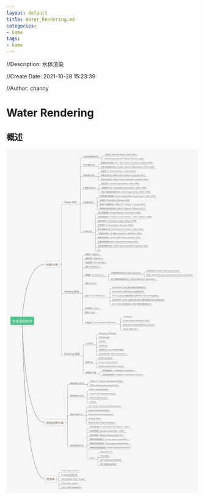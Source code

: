 ```yaml
---
layout: default
title: Water_Rendering.md
categories:
- Game
tags:
- Game
---
```

//Description: 水体渲染

//Create Date: 2021-10-28 15:23:39

//Author: channy

# Water Rendering

## 概述

![water_rendering](./imageFormat/water_render.jpg)
